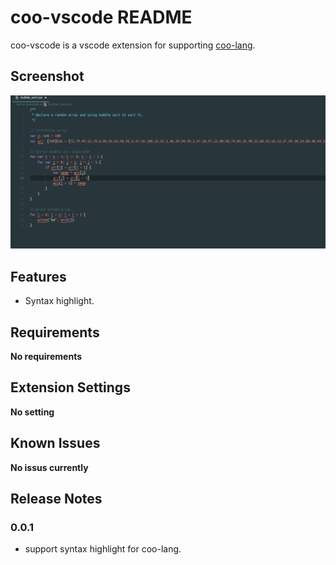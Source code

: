 # coo-vscode README

coo-vscode is a vscode extension for supporting [coo-lang](https://github.com/coo-lang/coo).

## Screenshot

![syntax.png](./image/syntax.png)

## Features

- Syntax highlight.

## Requirements

**No requirements**

## Extension Settings

**No setting**

## Known Issues

**No issus currently**

## Release Notes

### 0.0.1

- support syntax highlight for coo-lang.